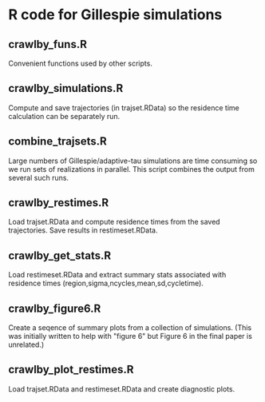 
# R code for Gillespie simulations

## crawlby_funs.R

Convenient functions used by other scripts.

## crawlby_simulations.R

Compute and save trajectories (in trajset.RData) so the residence time calculation can be separately run.

## combine_trajsets.R

Large numbers of Gillespie/adaptive-tau simulations are time consuming so we run sets of realizations in parallel.  This script combines the output from several such runs.

## crawlby_restimes.R

Load trajset.RData and compute residence times from the saved trajectories.  Save results in restimeset.RData.

## crawlby_get_stats.R

Load restimeset.RData and extract summary stats associated with residence times (region,sigma,ncycles,mean,sd,cycletime).

## crawlby_figure6.R

Create a seqence of summary plots from a collection of simulations.  (This was initially written to help with "figure 6" but Figure 6 in the final paper is unrelated.)

## crawlby_plot_restimes.R

Load trajset.RData and restimeset.RData and create diagnostic plots.

